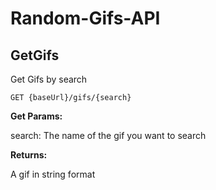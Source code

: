 # Random-Gifs-API

<h2>GetGifs</h2>

Get Gifs by search

```GET {baseUrl}/gifs/{search}```

**Get Params:**

search: The name of the gif you want to search

**Returns:**

A gif in string format
